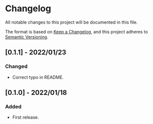 # Changelog

All notable changes to this project will be documented in this file.

The format is based on [Keep a Changelog](https://keepachangelog.com/en/1.0.0/),
and this project adheres to [Semantic Versioning](https://semver.org/spec/v2.0.0.html).

## [0.1.1] - 2022/01/23
### Changed
- Correct typo in README.

## [0.1.0] - 2022/01/18
### Added
- First release.
